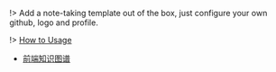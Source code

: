 
!> Add a note-taking template out of the box, just configure your own github, logo and profile.

!> [How to Usage](https://github.com/Rain120/study-notes/tree/note-template)

* [前端知识图谱](knowledge-map/fe_knowledge_map.md)
